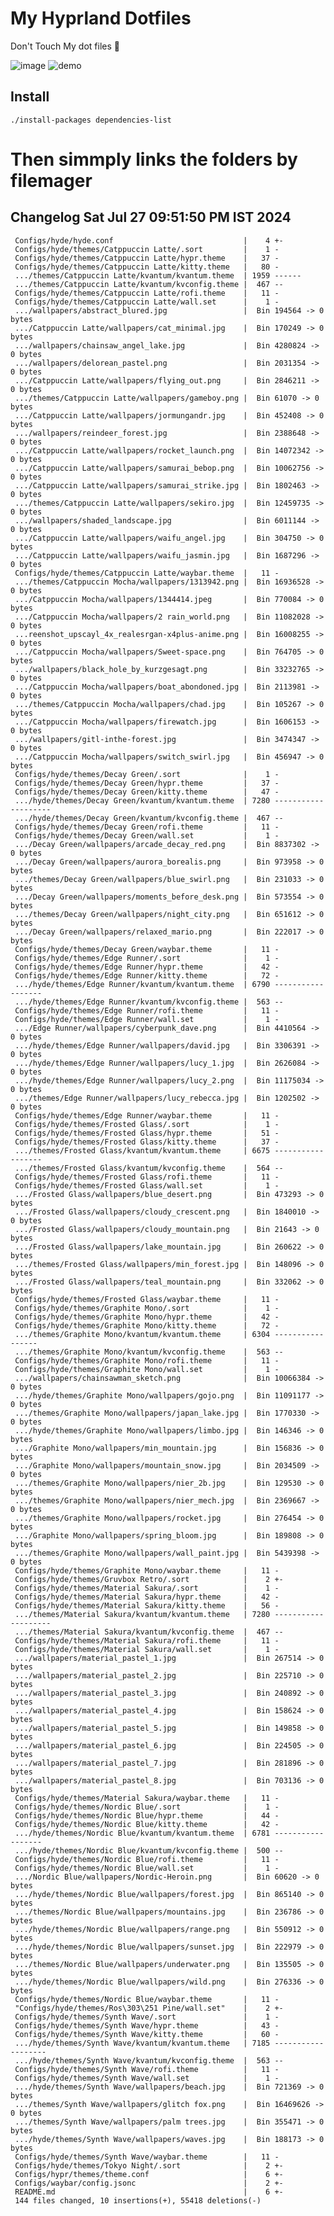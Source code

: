 # My Hyprland Dotfiles
  Don't Touch My dot files 🙂
 

  ![image](https://github.com/ALEX5402/dotfiles/assets/76860596/2fbe6020-4d76-4cf7-b052-58ff43cda405)
  ![demo](https://github.com/ALEX5402/dotfiles/assets/76860596/ff68bba7-e8da-49d3-a716-3ed3d73cfc25)

## Install
``` ./install-packages dependencies-list ```

# Then simmply links the folders by filemager
 
## Changelog Sat Jul 27 09:51:50 PM IST 2024
```
 Configs/hyde/hyde.conf                             |    4 +-
 Configs/hyde/themes/Catppuccin Latte/.sort         |    1 -
 Configs/hyde/themes/Catppuccin Latte/hypr.theme    |   37 -
 Configs/hyde/themes/Catppuccin Latte/kitty.theme   |   80 -
 .../themes/Catppuccin Latte/kvantum/kvantum.theme  | 1959 ------
 .../themes/Catppuccin Latte/kvantum/kvconfig.theme |  467 --
 Configs/hyde/themes/Catppuccin Latte/rofi.theme    |   11 -
 Configs/hyde/themes/Catppuccin Latte/wall.set      |    1 -
 .../wallpapers/abstract_blured.jpg                 |  Bin 194564 -> 0 bytes
 .../Catppuccin Latte/wallpapers/cat_minimal.jpg    |  Bin 170249 -> 0 bytes
 .../wallpapers/chainsaw_angel_lake.jpg             |  Bin 4280824 -> 0 bytes
 .../wallpapers/delorean_pastel.png                 |  Bin 2031354 -> 0 bytes
 .../Catppuccin Latte/wallpapers/flying_out.png     |  Bin 2846211 -> 0 bytes
 .../themes/Catppuccin Latte/wallpapers/gameboy.png |  Bin 61070 -> 0 bytes
 .../Catppuccin Latte/wallpapers/jormungandr.jpg    |  Bin 452408 -> 0 bytes
 .../wallpapers/reindeer_forest.jpg                 |  Bin 2388648 -> 0 bytes
 .../Catppuccin Latte/wallpapers/rocket_launch.png  |  Bin 14072342 -> 0 bytes
 .../Catppuccin Latte/wallpapers/samurai_bebop.png  |  Bin 10062756 -> 0 bytes
 .../Catppuccin Latte/wallpapers/samurai_strike.jpg |  Bin 1802463 -> 0 bytes
 .../themes/Catppuccin Latte/wallpapers/sekiro.jpg  |  Bin 12459735 -> 0 bytes
 .../wallpapers/shaded_landscape.jpg                |  Bin 6011144 -> 0 bytes
 .../Catppuccin Latte/wallpapers/waifu_angel.jpg    |  Bin 304750 -> 0 bytes
 .../Catppuccin Latte/wallpapers/waifu_jasmin.jpg   |  Bin 1687296 -> 0 bytes
 Configs/hyde/themes/Catppuccin Latte/waybar.theme  |   11 -
 .../themes/Catppuccin Mocha/wallpapers/1313942.png |  Bin 16936528 -> 0 bytes
 .../Catppuccin Mocha/wallpapers/1344414.jpeg       |  Bin 770084 -> 0 bytes
 .../Catppuccin Mocha/wallpapers/2 rain_world.png   |  Bin 11082028 -> 0 bytes
 ...reenshot_upscayl_4x_realesrgan-x4plus-anime.png |  Bin 16008255 -> 0 bytes
 .../Catppuccin Mocha/wallpapers/Sweet-space.png    |  Bin 764705 -> 0 bytes
 .../wallpapers/black_hole_by_kurzgesagt.png        |  Bin 33232765 -> 0 bytes
 .../Catppuccin Mocha/wallpapers/boat_abondoned.jpg |  Bin 2113981 -> 0 bytes
 .../themes/Catppuccin Mocha/wallpapers/chad.jpg    |  Bin 105267 -> 0 bytes
 .../Catppuccin Mocha/wallpapers/firewatch.jpg      |  Bin 1606153 -> 0 bytes
 .../wallpapers/gitl-inthe-forest.jpg               |  Bin 3474347 -> 0 bytes
 .../Catppuccin Mocha/wallpapers/switch_swirl.jpg   |  Bin 456947 -> 0 bytes
 Configs/hyde/themes/Decay Green/.sort              |    1 -
 Configs/hyde/themes/Decay Green/hypr.theme         |   37 -
 Configs/hyde/themes/Decay Green/kitty.theme        |   47 -
 .../hyde/themes/Decay Green/kvantum/kvantum.theme  | 7280 --------------------
 .../hyde/themes/Decay Green/kvantum/kvconfig.theme |  467 --
 Configs/hyde/themes/Decay Green/rofi.theme         |   11 -
 Configs/hyde/themes/Decay Green/wall.set           |    1 -
 .../Decay Green/wallpapers/arcade_decay_red.png    |  Bin 8837302 -> 0 bytes
 .../Decay Green/wallpapers/aurora_borealis.png     |  Bin 973958 -> 0 bytes
 .../themes/Decay Green/wallpapers/blue_swirl.png   |  Bin 231033 -> 0 bytes
 .../Decay Green/wallpapers/moments_before_desk.png |  Bin 573554 -> 0 bytes
 .../themes/Decay Green/wallpapers/night_city.png   |  Bin 651612 -> 0 bytes
 .../Decay Green/wallpapers/relaxed_mario.png       |  Bin 222017 -> 0 bytes
 Configs/hyde/themes/Decay Green/waybar.theme       |   11 -
 Configs/hyde/themes/Edge Runner/.sort              |    1 -
 Configs/hyde/themes/Edge Runner/hypr.theme         |   42 -
 Configs/hyde/themes/Edge Runner/kitty.theme        |   72 -
 .../hyde/themes/Edge Runner/kvantum/kvantum.theme  | 6790 ------------------
 .../hyde/themes/Edge Runner/kvantum/kvconfig.theme |  563 --
 Configs/hyde/themes/Edge Runner/rofi.theme         |   11 -
 Configs/hyde/themes/Edge Runner/wall.set           |    1 -
 .../Edge Runner/wallpapers/cyberpunk_dave.png      |  Bin 4410564 -> 0 bytes
 .../hyde/themes/Edge Runner/wallpapers/david.jpg   |  Bin 3306391 -> 0 bytes
 .../hyde/themes/Edge Runner/wallpapers/lucy_1.jpg  |  Bin 2626084 -> 0 bytes
 .../hyde/themes/Edge Runner/wallpapers/lucy_2.png  |  Bin 11175034 -> 0 bytes
 .../themes/Edge Runner/wallpapers/lucy_rebecca.jpg |  Bin 1202502 -> 0 bytes
 Configs/hyde/themes/Edge Runner/waybar.theme       |   11 -
 Configs/hyde/themes/Frosted Glass/.sort            |    1 -
 Configs/hyde/themes/Frosted Glass/hypr.theme       |   51 -
 Configs/hyde/themes/Frosted Glass/kitty.theme      |   37 -
 .../themes/Frosted Glass/kvantum/kvantum.theme     | 6675 ------------------
 .../themes/Frosted Glass/kvantum/kvconfig.theme    |  564 --
 Configs/hyde/themes/Frosted Glass/rofi.theme       |   11 -
 Configs/hyde/themes/Frosted Glass/wall.set         |    1 -
 .../Frosted Glass/wallpapers/blue_desert.png       |  Bin 473293 -> 0 bytes
 .../Frosted Glass/wallpapers/cloudy_crescent.png   |  Bin 1840010 -> 0 bytes
 .../Frosted Glass/wallpapers/cloudy_mountain.png   |  Bin 21643 -> 0 bytes
 .../Frosted Glass/wallpapers/lake_mountain.jpg     |  Bin 260622 -> 0 bytes
 .../themes/Frosted Glass/wallpapers/min_forest.jpg |  Bin 148096 -> 0 bytes
 .../Frosted Glass/wallpapers/teal_mountain.png     |  Bin 332062 -> 0 bytes
 Configs/hyde/themes/Frosted Glass/waybar.theme     |   11 -
 Configs/hyde/themes/Graphite Mono/.sort            |    1 -
 Configs/hyde/themes/Graphite Mono/hypr.theme       |   42 -
 Configs/hyde/themes/Graphite Mono/kitty.theme      |   72 -
 .../themes/Graphite Mono/kvantum/kvantum.theme     | 6304 -----------------
 .../themes/Graphite Mono/kvantum/kvconfig.theme    |  563 --
 Configs/hyde/themes/Graphite Mono/rofi.theme       |   11 -
 Configs/hyde/themes/Graphite Mono/wall.set         |    1 -
 .../wallpapers/chainsawman_sketch.png              |  Bin 10066384 -> 0 bytes
 .../hyde/themes/Graphite Mono/wallpapers/gojo.png  |  Bin 11091177 -> 0 bytes
 .../themes/Graphite Mono/wallpapers/japan_lake.jpg |  Bin 1770330 -> 0 bytes
 .../hyde/themes/Graphite Mono/wallpapers/limbo.jpg |  Bin 146346 -> 0 bytes
 .../Graphite Mono/wallpapers/min_mountain.jpg      |  Bin 156836 -> 0 bytes
 .../Graphite Mono/wallpapers/mountain_snow.jpg     |  Bin 2034509 -> 0 bytes
 .../themes/Graphite Mono/wallpapers/nier_2b.jpg    |  Bin 129530 -> 0 bytes
 .../themes/Graphite Mono/wallpapers/nier_mech.jpg  |  Bin 2369667 -> 0 bytes
 .../themes/Graphite Mono/wallpapers/rocket.jpg     |  Bin 276454 -> 0 bytes
 .../Graphite Mono/wallpapers/spring_bloom.jpg      |  Bin 189808 -> 0 bytes
 .../themes/Graphite Mono/wallpapers/wall_paint.jpg |  Bin 5439398 -> 0 bytes
 Configs/hyde/themes/Graphite Mono/waybar.theme     |   11 -
 Configs/hyde/themes/Gruvbox Retro/.sort            |    2 +-
 Configs/hyde/themes/Material Sakura/.sort          |    1 -
 Configs/hyde/themes/Material Sakura/hypr.theme     |   42 -
 Configs/hyde/themes/Material Sakura/kitty.theme    |   56 -
 .../themes/Material Sakura/kvantum/kvantum.theme   | 7280 --------------------
 .../themes/Material Sakura/kvantum/kvconfig.theme  |  467 --
 Configs/hyde/themes/Material Sakura/rofi.theme     |   11 -
 Configs/hyde/themes/Material Sakura/wall.set       |    1 -
 .../wallpapers/material_pastel_1.jpg               |  Bin 267514 -> 0 bytes
 .../wallpapers/material_pastel_2.jpg               |  Bin 225710 -> 0 bytes
 .../wallpapers/material_pastel_3.jpg               |  Bin 240892 -> 0 bytes
 .../wallpapers/material_pastel_4.jpg               |  Bin 158624 -> 0 bytes
 .../wallpapers/material_pastel_5.jpg               |  Bin 149858 -> 0 bytes
 .../wallpapers/material_pastel_6.jpg               |  Bin 224505 -> 0 bytes
 .../wallpapers/material_pastel_7.jpg               |  Bin 281896 -> 0 bytes
 .../wallpapers/material_pastel_8.jpg               |  Bin 703136 -> 0 bytes
 Configs/hyde/themes/Material Sakura/waybar.theme   |   11 -
 Configs/hyde/themes/Nordic Blue/.sort              |    1 -
 Configs/hyde/themes/Nordic Blue/hypr.theme         |   44 -
 Configs/hyde/themes/Nordic Blue/kitty.theme        |   42 -
 .../hyde/themes/Nordic Blue/kvantum/kvantum.theme  | 6781 ------------------
 .../hyde/themes/Nordic Blue/kvantum/kvconfig.theme |  500 --
 Configs/hyde/themes/Nordic Blue/rofi.theme         |   11 -
 Configs/hyde/themes/Nordic Blue/wall.set           |    1 -
 .../Nordic Blue/wallpapers/Nordic-Heroin.png       |  Bin 60620 -> 0 bytes
 .../hyde/themes/Nordic Blue/wallpapers/forest.jpg  |  Bin 865140 -> 0 bytes
 .../themes/Nordic Blue/wallpapers/mountains.jpg    |  Bin 236786 -> 0 bytes
 .../hyde/themes/Nordic Blue/wallpapers/range.png   |  Bin 550912 -> 0 bytes
 .../hyde/themes/Nordic Blue/wallpapers/sunset.jpg  |  Bin 222979 -> 0 bytes
 .../themes/Nordic Blue/wallpapers/underwater.png   |  Bin 135505 -> 0 bytes
 .../hyde/themes/Nordic Blue/wallpapers/wild.png    |  Bin 276336 -> 0 bytes
 Configs/hyde/themes/Nordic Blue/waybar.theme       |   11 -
 "Configs/hyde/themes/Ros\303\251 Pine/wall.set"    |    2 +-
 Configs/hyde/themes/Synth Wave/.sort               |    1 -
 Configs/hyde/themes/Synth Wave/hypr.theme          |   43 -
 Configs/hyde/themes/Synth Wave/kitty.theme         |   60 -
 .../hyde/themes/Synth Wave/kvantum/kvantum.theme   | 7185 -------------------
 .../hyde/themes/Synth Wave/kvantum/kvconfig.theme  |  563 --
 Configs/hyde/themes/Synth Wave/rofi.theme          |   11 -
 Configs/hyde/themes/Synth Wave/wall.set            |    1 -
 .../hyde/themes/Synth Wave/wallpapers/beach.jpg    |  Bin 721369 -> 0 bytes
 .../themes/Synth Wave/wallpapers/glitch fox.png    |  Bin 16469626 -> 0 bytes
 .../themes/Synth Wave/wallpapers/palm trees.jpg    |  Bin 355471 -> 0 bytes
 .../hyde/themes/Synth Wave/wallpapers/waves.jpg    |  Bin 188173 -> 0 bytes
 Configs/hyde/themes/Synth Wave/waybar.theme        |   11 -
 Configs/hyde/themes/Tokyo Night/.sort              |    2 +-
 Configs/hypr/themes/theme.conf                     |    6 +-
 Configs/waybar/config.jsonc                        |    2 +-
 README.md                                          |    6 +-
 144 files changed, 10 insertions(+), 55418 deletions(-)
```
 
